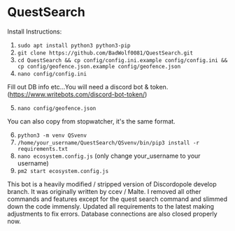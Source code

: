 # QuestSearch

 Install Instructions:
  1.  `sudo apt install python3 python3-pip`
  2.  `git clone https://github.com/BadWolf0081/QuestSearch.git`
  3.  `cd QuestSearch && cp config/config.ini.example config/config.ini && cp config/geofence.json.example config/geofence.json`
  4.  `nano config/config.ini`

Fill out DB info etc...You will need a discord bot & token.  (https://www.writebots.com/discord-bot-token/)

  5.  `nano config/geofence.json`

You can also copy from stopwatcher, it's the same format.

  6.  `python3 -m venv QSvenv`
  7.  `/home/your_username/QuestSearch/QSvenv/bin/pip3 install -r requirements.txt`
  8.  `nano ecosystem.config.js` (only change your_username to your username)
  9.  `pm2 start ecosystem.config.js`

This bot is a heavily modified / stripped version of Discordopole develop branch.  It was originally written by ccev / Malte.  I removed all other commands and features except for the quest search command and slimmed down the code immensly.  Updated all requirements to the latest making adjustments to fix errors.  Database connections are also closed properly now.